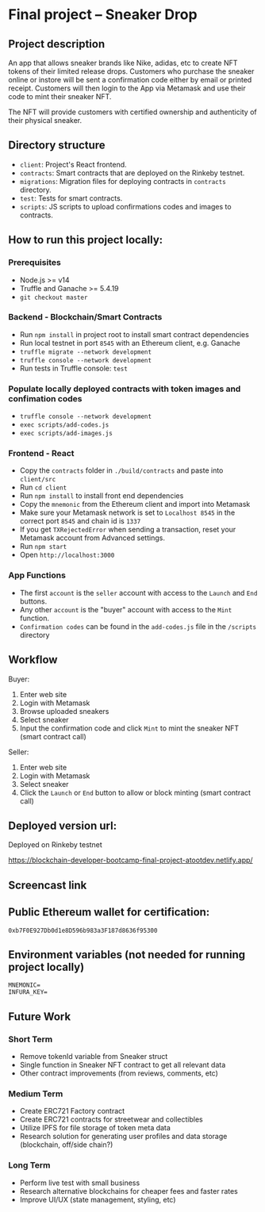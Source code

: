 # Final project – Sneaker Drop

## Project description

An app that allows sneaker brands like Nike, adidas, etc to create NFT tokens of their limited release drops. Customers who purchase the sneaker online or instore will be sent a confirmation code either by email or printed receipt. Customers will then login to the App via Metamask and use their code to mint their sneaker NFT. 

The NFT will provide customers with certified ownership and authenticity of their physical sneaker.

## Directory structure

- `client`: Project's React frontend.
- `contracts`: Smart contracts that are deployed on the Rinkeby testnet.
- `migrations`: Migration files for deploying contracts in `contracts` directory.
- `test`: Tests for smart contracts.
- `scripts`: JS scripts to upload confirmations codes and images to contracts.
## How to run this project locally:

### Prerequisites

- Node.js >= v14
- Truffle and Ganache >= 5.4.19
- `git checkout master`

### Backend - Blockchain/Smart Contracts

- Run `npm install` in project root to install smart contract dependencies
- Run local testnet in port `8545` with an Ethereum client, e.g. Ganache
- `truffle migrate --network development`
- `truffle console --network development`
- Run tests in Truffle console: `test`

### Populate locally deployed contracts with token images and confimation codes

- `truffle console --network development`
- `exec scripts/add-codes.js`
- `exec scripts/add-images.js`
### Frontend - React

- Copy the `contracts` folder in `./build/contracts` and paste into `client/src`
- Run `cd client`
- Run `npm install` to install front end dependencies
- Copy the `mnemonic` from the Ethereum client and import into Metamask
- Make sure your Metamask network is set to `Localhost 8545` in the correct port `8545` and chain id is `1337`
- If you get `TXRejectedError` when sending a transaction, reset your Metamask account from Advanced settings.
- Run `npm start`
- Open `http://localhost:3000`

### App Functions

- The first `account` is the `seller` account with access to the `Launch` and `End` buttons.
- Any other `account` is the "buyer" account with access to the `Mint` function.
- `Confirmation codes` can be found in the `add-codes.js` file in the `/scripts` directory
## Workflow

Buyer:
1. Enter web site
2. Login with Metamask
3. Browse uploaded sneakers
4. Select sneaker
5. Input the confirmation code and click `Mint` to mint the sneaker NFT (smart contract call)

Seller:
1. Enter web site
2. Login with Metamask
3. Select sneaker
4. Click the `Launch` or `End` button to allow or block minting (smart contract call)

## Deployed version url:
Deployed on Rinkeby testnet

https://blockchain-developer-bootcamp-final-project-atootdev.netlify.app/

## Screencast link


## Public Ethereum wallet for certification:

`0xb7F0E927Db0d1e8D596b983a3F187d8636f95300`

## Environment variables (not needed for running project locally)

```
MNEMONIC=
INFURA_KEY=
```

## Future Work
### Short Term
- Remove tokenId variable from Sneaker struct
- Single function in Sneaker NFT contract to get all relevant data
- Other contract improvements (from reviews, comments, etc)
### Medium Term
- Create ERC721 Factory contract
- Create ERC721 contracts for streetwear and collectibles
- Utilize IPFS for file storage of token meta data
- Research solution for generating user profiles and data storage (blockchain, off/side chain?)
### Long Term
- Perform live test with small business
- Research alternative blockchains for cheaper fees and faster rates
- Improve UI/UX (state management, styling, etc)
